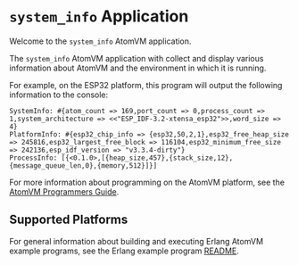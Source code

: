 # `system_info` Application

Welcome to the `system_info` AtomVM application.

The `system_info` AtomVM application with collect and display various information about AtomVM and the environment in which it is running.

For example, on the ESP32 platform, this program will output the following information to the console:

    SystemInfo: #{atom_count => 169,port_count => 0,process_count => 1,system_architecture => <<"ESP_IDF-3.2-xtensa_esp32">>,word_size => 4}
    PlatformInfo: #{esp32_chip_info => {esp32,50,2,1},esp32_free_heap_size => 245816,esp32_largest_free_block => 116104,esp32_minimum_free_size => 242136,esp_idf_version => "v3.3.4-dirty"}
    ProcessInfo: [{<0.1.0>,[{heap_size,457},{stack_size,12},{message_queue_len,0},{memory,512}]}]

For more information about programming on the AtomVM platform, see the [AtomVM Programmers Guide](https://doc.atomvm.net/programmers-guide.html).

## Supported Platforms

For general information about building and executing Erlang AtomVM example programs, see the Erlang example program [README](../README.md).

